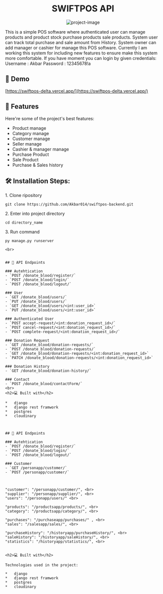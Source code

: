 <h1 align="center" id="title">SWIFTPOS API</h1>

<p align="center"><img src="https://www.drpos.in/wp-content/uploads/2023/04/dr-pos-banner-1.jpg" alt="project-image"></p>

<p id="description">This is a simple POS software where authenticated user can manage products and product stock purchase products sale products. System user can track total purchase and sale amount from History. System owner can add manager or cashier for manage this POS software. Currently I am working this system for including new features to ensure make this system more comfortable. If you have moment you can login by given credentials: Username : Akbar Password : 12345678!a</p>

<h2>🚀 Demo</h2>

[https://swiftpos-delta.vercel.app/](https://swiftpos-delta.vercel.app/)

  
  
<h2>🧐 Features</h2>

Here're some of the project's best features:

*   Product manage
*   Category manage
*   Customer manage
*   Seller manage
*   Cashier & manager manage
*   Purchase Product
*   Sale Product
*   Purchase & Sales history

<h2>🛠️ Installation Steps:</h2>

<p>1. Clone ripository</p>

```
git clone https://github.com/Akbar014/swiftpos-backend.git
```

<p>2. Enter into project directory</p>

```
cd directory_name
```

<p>3. Run command</p>

```
py manage.py runserver
```

```
<br>


## 🍰 API Endpoints

### Autehtication
- `POST /donate_blood/register/`
- `POST /donate_blood/login/`
- `POST /donate_blood/logout/`
  
### User 
- `GET /donate_blood/users/`
- `PUT /donate_blood/users/`
- `GET /donate_blood/users/<int:user_id>`
- `PUT /donate_blood/users/<int:user_id>`

### Authenticated User
- `POST accept-request/<int:donation_request_id>/`
- `POST cancel-request/<int:donation_request_id>/`
- `POST complete-request/<int:donation_request_id>/`

### Donation Request 
- `GET /donate_blood/donation-requests/`
- `POST /donate_blood/donation-requests/`
- `GET /donate_blood/donation-requests/<int:donation_request_id>`
- `PATCH /donate_blood/donation-requests/<int:donation_request_id>`

### Donation History
- `GET /donate_blood/donation-history/`

### Contact 
- `POST /donate_blood/contactForm/`
<br>
<h2>💻 Built with</h2>

*   django
*   django rest framwork
*   postgres
*   cloudinary



## 🍰 API Endpoints

### Autehtication
- `POST /donate_blood/register/`
- `POST /donate_blood/login/`
- `POST /donate_blood/logout/`

### Customer
- `GET /personapp/customer/`
- `POST /personapp/customer/`



"customer": "/personapp/customer/", <br>
"supplier": "/personapp/supplier/", <br>
"users": "/personapp/users/" <br>

"products": "/productsapp/products/", <br>
"category": "/productsapp/category/", <br>

"purchases": "/purchaseapp/purchases/" , <br>
"sales": "/salesapp/sales/", <br>

"purchaseHistory": "/historyapp/purchaseHistory/", <br>
"saleHistory": "/historyapp/saleHistory/", <br>
"statistics": "/historyapp/statistics/", <br>

  
<h2>💻 Built with</h2>

Technologies used in the project:

*   django
*   django rest framwork
*   postgres
*   cloudinary
